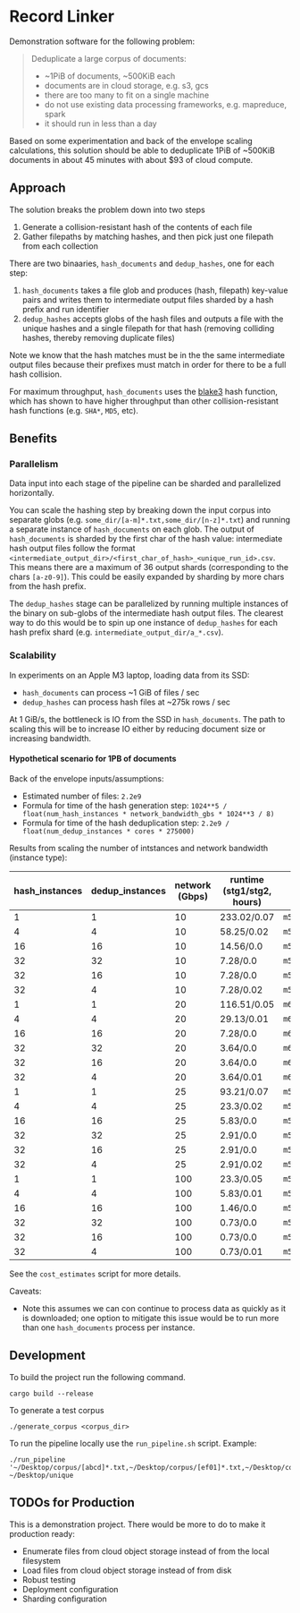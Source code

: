 # Record Linker

Demonstration software for the following problem:

> Deduplicate a large corpus of documents:
> - ~1PiB of documents, ~500KiB each
> - documents are in cloud storage, e.g. s3, gcs
> - there are too many to fit on a single machine
> - do not use existing data processing frameworks, e.g. mapreduce, spark
> - it should run in less than a day

Based on some experimentation and back of the envelope scaling calculations, this solution should be able to deduplicate 1PiB of ~500KiB documents in about 45 minutes with about $93 of cloud compute.

## Approach

The solution breaks the problem down into two steps

1. Generate a collision-resistant hash of the contents of each file
1. Gather filepaths by matching hashes, and then pick just one filepath from each collection

There are two binaaries, `hash_documents` and `dedup_hashes`, one for each step:

1. `hash_documents` takes a file glob and produces (hash, filepath) key-value pairs and writes them to intermediate output files sharded by a hash prefix and run identifier
1. `dedup_hashes` accepts globs of the hash files and outputs a file with the unique hashes and a single filepath for that hash (removing colliding hashes, thereby removing duplicate files)

Note we know that the hash matches must be in the the same intermediate output files because their prefixes must match in order for there to be a full hash collision.

For maximum throughput, `hash_documents` uses the [blake3](https://github.com/BLAKE3-team/BLAKE3) hash function, which has shown to have higher throughput than other collision-resistant hash functions (e.g. `SHA*`, `MD5`, etc).

## Benefits

### Parallelism

Data input into each stage of the pipeline can be sharded and parallelized horizontally.

You can scale the hashing step by breaking down the input corpus into separate globs (e.g. `some_dir/[a-m]*.txt,some_dir/[n-z]*.txt`) and running a separate instance of `hash_documents` on each glob. The output of `hash_documents` is sharded by the first char of the hash value: intermediate hash output files follow the format `<intermediate_output_dir>/<first_char_of_hash>_<unique_run_id>.csv`. This means there are a maximum of 36 output shards (corresponding to the chars `[a-z0-9]`). This could be easily expanded by sharding by more chars from the hash prefix.

The `dedup_hashes` stage can be parallelized by running multiple instances of the binary on sub-globs of the intermediate hash output files. The clearest way to do this would be to spin up one instance of `dedup_hashes` for each hash prefix shard (e.g. `intermediate_output_dir/a_*.csv`).

### Scalability

In experiments on an Apple M3 laptop, loading data from its SSD:

- `hash_documents` can process ~1 GiB of files / sec
- `dedup_hashes` can process hash files at ~275k rows / sec

At 1 GiB/s, the bottleneck is IO from the SSD in `hash_documents`. The path to scaling this will be to increase IO either by reducing document size or increasing bandwidth.

#### Hypothetical scenario for 1PB of documents

Back of the envelope inputs/assumptions:
- Estimated number of files: `2.2e9`
- Formula for time of the hash generation step: `1024**5 / float(num_hash_instances * network_bandwidth_gbs * 1024**3 / 8)`
- Formula for time of the hash deduplication step: `2.2e9 / float(num_dedup_instances * cores * 275000)`

Results from scaling the number of intstances and network bandwidth (instance type):

| hash_instances | dedup_instances | network (Gbps) | runtime (stg1/stg2, hours) | instance | cost |
|----------------|-----------------|----------------|-----------------|----------|------|
| 1 | 1 | 10 | 233.02/0.07 | `m5.8xlarge` | $358.95 |
| 4 | 4 | 10 | 58.25/0.02 | `m5.8xlarge` | $358.95 |
| 16 | 16 | 10 | 14.56/0.0 | `m5.8xlarge` | $358.95 |
| 32 | 32 | 10 | 7.28/0.0 | `m5.8xlarge` | $358.95 |
| 32 | 16 | 10 | 7.28/0.0 | `m5.8xlarge` | $358.95 |
| 32 | 4 | 10 | 7.28/0.02 | `m5.8xlarge` | $358.95 |
| 1 | 1 | 20 | 116.51/0.05 | `m6g.12xlarge` | $215.63 |
| 4 | 4 | 20 | 29.13/0.01 | `m6g.12xlarge` | $215.63 |
| 16 | 16 | 20 | 7.28/0.0 | `m6g.12xlarge` | $215.63 |
| 32 | 32 | 20 | 3.64/0.0 | `m6g.12xlarge` | $215.63 |
| 32 | 16 | 20 | 3.64/0.0 | `m6g.12xlarge` | $215.63 |
| 32 | 4 | 20 | 3.64/0.01 | `m6g.12xlarge` | $215.63 |
| 1 | 1 | 25 | 93.21/0.07 | `m5n.8xlarge` | $177.22 |
| 4 | 4 | 25 | 23.3/0.02 | `m5n.8xlarge` | $177.22 |
| 16 | 16 | 25 | 5.83/0.0 | `m5n.8xlarge` | $177.22 |
| 32 | 32 | 25 | 2.91/0.0 | `m5n.8xlarge` | $177.22 |
| 32 | 16 | 25 | 2.91/0.0 | `m5n.8xlarge` | $177.22 |
| 32 | 4 | 25 | 2.91/0.02 | `m5n.8xlarge` | $177.22 |
| 1 | 1 | 100 | 23.3/0.05 | `m5zn.12xlarge` | $92.46 |
| 4 | 4 | 100 | 5.83/0.01 | `m5zn.12xlarge` | $92.46 |
| 16 | 16 | 100 | 1.46/0.0 | `m5zn.12xlarge` | $92.46 |
| 32 | 32 | 100 | 0.73/0.0 | `m5zn.12xlarge` | $92.46 |
| 32 | 16 | 100 | 0.73/0.0 | `m5zn.12xlarge` | $92.46 |
| 32 | 4 | 100 | 0.73/0.01 | `m5zn.12xlarge` | $92.46 |

See the `cost_estimates` script for more details.

Caveats:
- Note this assumes we can con continue to process data as quickly as it is downloaded; one option to mitigate this issue would be to run more than one `hash_documents` process per instance.

## Development

To build the project run the following command.

```
cargo build --release
```

To generate a test corpus

```
./generate_corpus <corpus_dir>
```

To run the pipeline locally use the `run_pipeline.sh` script. Example:

```
./run_pipeline '~/Desktop/corpus/[abcd]*.txt,~/Desktop/corpus/[ef01]*.txt,~/Desktop/corpus/[2345]*.txt,~/Desktop/corpus/[6789]*.txt' ~/Desktop/unique
```

## TODOs for Production

This is a demonstration project. There would be more to do to make it production ready:

* Enumerate files from cloud object storage instead of from the local filesystem
* Load files from cloud object storage instead of from disk
* Robust testing
* Deployment configuration
* Sharding configuration